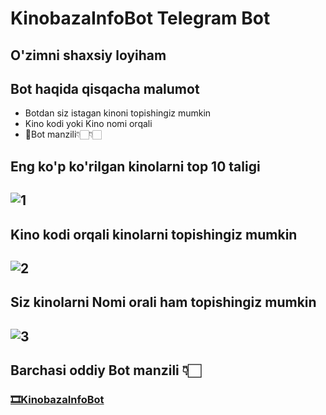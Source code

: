 # KinobazaInfoBot Telegram Bot

## O'zimni shaxsiy loyiham

## Bot haqida qisqacha malumot
+ Botdan siz istagan kinoni topishingiz mumkin
+ Kino kodi yoki Kino nomi orqali
+ 🤖Bot manzili👇🏻👇🏻

## Eng ko'p ko'rilgan kinolarni top 10 taligi
![1](https://github.com/temirovuz/KinobazaInfoBot/assets/100820263/c58fc3a4-b6b6-471e-bc9b-896047b80a95)
---
## Kino kodi orqali kinolarni topishingiz mumkin
![2](https://github.com/temirovuz/KinobazaInfoBot/assets/100820263/6964cf95-b625-4386-b8c7-369ff2182351)
---
## Siz kinolarni Nomi orali ham topishingiz mumkin
![3](https://github.com/temirovuz/KinobazaInfoBot/assets/100820263/28362e6a-6b82-485e-8144-bd3c7850461b)
---
## Barchasi oddiy Bot manzili 👇🏻
### [🎞KinobazaInfoBot](https://t.me/KinoBazaInfoZakaz)



